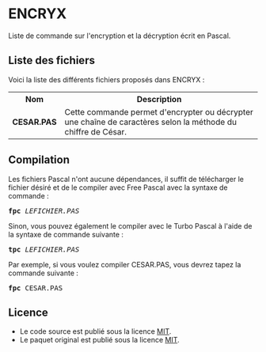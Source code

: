 # ENCRYX
Liste de commande sur l'encryption et la décryption écrit en Pascal.

<h2>Liste des fichiers</h2>

Voici la liste des différents fichiers proposés dans ENCRYX :

<table>
	<tr>
		<th>Nom</th>
		<th>Description</th>	
	</tr>
	<tr>
		<td><b>CESAR.PAS</b></td>
		<td>Cette commande permet d'encrypter ou décrypter une chaîne de caractères selon la méthode du chiffre de César.</td>
	</tr>
</table>

<h2>Compilation</h2>
	
Les fichiers Pascal n'ont aucune dépendances, il suffit de télécharger le fichier désiré et de le compiler avec Free Pascal avec la syntaxe de commande  :

<pre><b>fpc</b> <i>LEFICHIER.PAS</i></pre>
	
Sinon, vous pouvez également le compiler avec le Turbo Pascal à l'aide de la syntaxe de commande suivante :	

<pre><b>tpc</b> <i>LEFICHIER.PAS</i></pre>
	
Par exemple, si vous voulez compiler CESAR.PAS, vous devrez tapez la commande suivante :

<pre><b>fpc</b> CESAR.PAS</pre>

<h2>Licence</h2>
<ul>
 <li>Le code source est publié sous la licence <a href="https://github.com/gladir/ENCRYX/blob/main/LICENSE">MIT</a>.</li>
 <li>Le paquet original est publié sous la licence <a href="https://github.com/gladir/ENCRYX/blob/main/LICENSE">MIT</a>.</li>
</ul>

